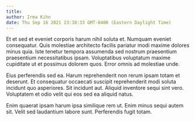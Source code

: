 ```yaml
---
title: 
author: Irma Kihn
date: Thu Sep 16 2021 23:38:33 GMT-0400 (Eastern Daylight Time)
---
```

Et et sed et eveniet corporis harum nihil soluta et. Numquam eveniet consequatur. Quis molestiae architecto facilis pariatur modi maxime dolores minus quia. Iste tenetur tempora assumenda sed nostrum praesentium praesentium necessitatibus ipsam. Voluptatibus voluptatum maxime cupiditate ut et possimus dolorem quos. Error omnis ad molestiae unde.

 Eius perferendis sed ea. Harum reprehenderit non rerum ipsam totam et deserunt. Et consequatur occaecati suscipit reprehenderit modi soluta incidunt quo asperiores. Sit incidunt aut. Aliquid inventore sequi sint vero. Voluptatem et odio velit qui eos sed ea aliquid natus.

 Enim quaerat ipsam harum ipsa similique rem ut. Enim minus sequi autem sit. Velit sed laudantium labore sunt. Perferendis fugit totam.
